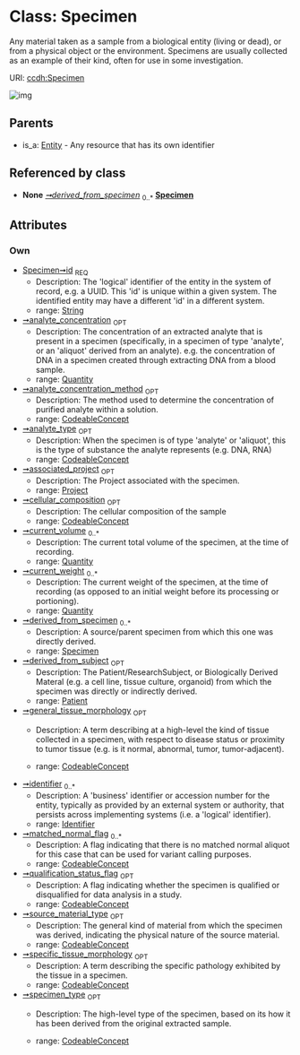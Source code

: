 
# Class: Specimen


Any material taken as a sample from a biological entity (living or dead), or from a physical object or the environment. Specimens are usually collected as an example of their kind, often for use in some investigation.

URI: [ccdh:Specimen](https://example.org/ccdh/Specimen)


![img](images/Specimen.svg)

## Parents

 *  is_a: [Entity](Entity.md) - Any resource that has its own identifier

## Referenced by class

 *  **None** *[➞derived_from_specimen](specimen__derived_from_specimen.md)*  <sub>0..*</sub>  **[Specimen](Specimen.md)**

## Attributes


### Own

 * [Specimen➞id](Specimen_id.md)  <sub>REQ</sub>
     * Description: The 'logical' identifier of the entity in the system of record, e.g. a UUID.  This 'id' is unique within a given system. The identified entity may have a different 'id' in a different system.
     * range: [String](types/String.md)
 * [➞analyte_concentration](specimen__analyte_concentration.md)  <sub>OPT</sub>
     * Description: The concentration of an extracted analyte that is present in a specimen (specifically, in a specimen of type 'analyte', or an 'aliquot' derived from an analyte). e.g. the concentration of DNA in a specimen created through extracting DNA from a blood sample.
     * range: [Quantity](Quantity.md)
 * [➞analyte_concentration_method](specimen__analyte_concentration_method.md)  <sub>OPT</sub>
     * Description: The method used to determine the concentration of purified analyte  within a solution.
     * range: [CodeableConcept](CodeableConcept.md)
 * [➞analyte_type](specimen__analyte_type.md)  <sub>OPT</sub>
     * Description: When the specimen is of type 'analyte' or 'aliquot', this is the type of substance the analyte represents (e.g. DNA, RNA)
     * range: [CodeableConcept](CodeableConcept.md)
 * [➞associated_project](specimen__associated_project.md)  <sub>OPT</sub>
     * Description: The Project associated with the specimen.
     * range: [Project](Project.md)
 * [➞cellular_composition](specimen__cellular_composition.md)  <sub>OPT</sub>
     * Description: The cellular composition of the sample
     * range: [CodeableConcept](CodeableConcept.md)
 * [➞current_volume](specimen__current_volume.md)  <sub>0..*</sub>
     * Description: The current total volume of the specimen, at the time of recording.
     * range: [Quantity](Quantity.md)
 * [➞current_weight](specimen__current_weight.md)  <sub>0..*</sub>
     * Description: The current weight of the specimen, at the time of recording (as opposed to an initial weight before its processing or portioning).
     * range: [Quantity](Quantity.md)
 * [➞derived_from_specimen](specimen__derived_from_specimen.md)  <sub>0..*</sub>
     * Description: A source/parent specimen from which this one was directly derived.
     * range: [Specimen](Specimen.md)
 * [➞derived_from_subject](specimen__derived_from_subject.md)  <sub>OPT</sub>
     * Description: The Patient/ResearchSubject, or Biologically Derived Materal (e.g. a cell line, tissue culture, organoid) from which the specimen was directly or indirectly derived.
     * range: [Patient](Patient.md)
 * [➞general_tissue_morphology](specimen__general_tissue_morphology.md)  <sub>OPT</sub>
     * Description: A term describing at a high-level the kind of tissue collected in a specimen, with respect to disease status or proximity to tumor tissue (e.g. is it normal, abnormal, tumor, tumor-adjacent). 

     * range: [CodeableConcept](CodeableConcept.md)
 * [➞identifier](specimen__identifier.md)  <sub>0..*</sub>
     * Description: A 'business' identifier  or accession number for the entity, typically as provided by an external system or authority, that persists across implementing systems  (i.e. a  'logical' identifier). 
     * range: [Identifier](Identifier.md)
 * [➞matched_normal_flag](specimen__matched_normal_flag.md)  <sub>0..*</sub>
     * Description: A flag indicating that there is no matched normal aliquot for this case that can be used for variant calling purposes.
     * range: [CodeableConcept](CodeableConcept.md)
 * [➞qualification_status_flag](specimen__qualification_status_flag.md)  <sub>OPT</sub>
     * Description: A flag indicating whether the specimen is qualified or disqualified for data analysis in a study.
     * range: [CodeableConcept](CodeableConcept.md)
 * [➞source_material_type](specimen__source_material_type.md)  <sub>OPT</sub>
     * Description: The general kind of material from which the specimen was derived, indicating the physical nature of the source material. 
     * range: [CodeableConcept](CodeableConcept.md)
 * [➞specific_tissue_morphology](specimen__specific_tissue_morphology.md)  <sub>OPT</sub>
     * Description: A term describing the specific pathology exhibited by the tissue in a specimen.
     * range: [CodeableConcept](CodeableConcept.md)
 * [➞specimen_type](specimen__specimen_type.md)  <sub>OPT</sub>
     * Description: The high-level type of the specimen, based on its how it has been derived from the original extracted sample. 

     * range: [CodeableConcept](CodeableConcept.md)
